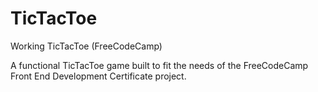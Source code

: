 # TicTacToe
Working TicTacToe (FreeCodeCamp)

A functional TicTacToe game built to fit the needs of the FreeCodeCamp Front End Development Certificate project.
